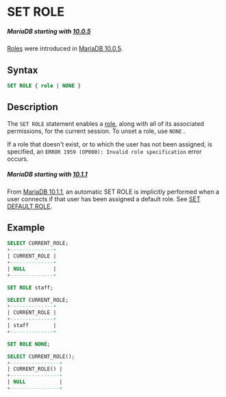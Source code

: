 # SET ROLE

##### MariaDB starting with [10.0.5](/kb/en/mariadb-1005-release-notes/)

[Roles](/mariadb-administration/user-server-security/user-account-management/roles) were introduced in [MariaDB 10.0.5](/kb/en/mariadb-1005-release-notes/).

## Syntax

```sql
SET ROLE { role | NONE }
```

## Description

The `SET ROLE` statement enables a [role](/mariadb-administration/user-server-security/user-account-management/roles), along with all of its associated permissions, for the current session. To unset a role, use `NONE` .

If a role that doesn't exist, or to which the user has not been assigned, is specified, an `ERROR 1959 (OP000): Invalid role specification` error occurs.

##### MariaDB starting with [10.1.1](/kb/en/mariadb-1011-release-notes/)

From [MariaDB 10.1.1](/kb/en/mariadb-1011-release-notes/), an automatic SET ROLE is implicitly performed when a user connects if that user has been assigned a default role. See [SET DEFAULT ROLE](/sql-statements-structure/sql-statements/account-management-sql-commands/set-default-role).

## Example

```sql
SELECT CURRENT_ROLE;
+--------------+
| CURRENT_ROLE |
+--------------+
| NULL         |
+--------------+

SET ROLE staff;

SELECT CURRENT_ROLE;
+--------------+
| CURRENT_ROLE |
+--------------+
| staff        |
+--------------+

SET ROLE NONE;

SELECT CURRENT_ROLE();
+----------------+
| CURRENT_ROLE() |
+----------------+
| NULL           |
+----------------+
```